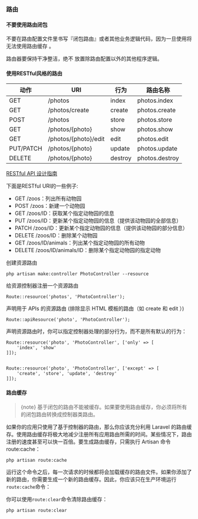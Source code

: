 ### 路由

#### 不要使用路由闭包

不要在路由配置文件里书写『闭包路由』或者其他业务逻辑代码，因为一旦使用将无法使用路由缓存 。

路由器要保持干净整洁，绝不 放置除路由配置以外的其他程序逻辑。

#### 使用RESTful风格的路由

|动作|	URI	|行为|	路由名称 |
|------|------|-----|------|
|GET   |	/photos |	index	|photos.index|
|GET   |	/photos/create|	create|	photos.create|
|POST|	/photos|	store|	photos.store|
|GET |	/photos/{photo} |	show|	photos.show|
|GET |	/photos/{photo}/edit|	edit|	photos.edit|
|PUT/PATCH|	/photos/{photo}	|update	|photos.update |
|DELETE |	/photos/{photo}	|destroy |	photos.destroy|

[RESTful API 设计指南](http://www.ruanyifeng.com/blog/2014/05/restful_api.html)

下面是RESTful URI的一些例子:

- GET /zoos：列出所有动物园
- POST /zoos：新建一个动物园
- GET /zoos/ID：获取某个指定动物园的信息
- PUT /zoos/ID：更新某个指定动物园的信息（提供该动物园的全部信息）
- PATCH /zoos/ID：更新某个指定动物园的信息（提供该动物园的部分信息）
- DELETE /zoos/ID：删除某个动物园
- GET /zoos/ID/animals：列出某个指定动物园的所有动物
- DELETE /zoos/ID/animals/ID：删除某个指定动物园的指定动物

创建资源路由

```
php artisan make:controller PhotoController --resource
```

给资源控制器注册一个资源路由
```
Route::resource('photos', 'PhotoController');
```

声明用于 APIs 的资源路由 (排除显示 HTML 模板的路由（如 create 和 edit ）)
```
Route::apiResource('photo', 'PhotoController');
```

声明资源路由时，你可以指定控制器处理的部分行为，而不是所有默认的行为：

```
Route::resource('photo', 'PhotoController', ['only' => [
    'index', 'show'
]]);


Route::resource('photo', 'PhotoController', ['except' => [
    'create', 'store', 'update', 'destroy'
]]);

```

#### 路由缓存

>{note} 基于闭包的路由不能被缓存。如果要使用路由缓存，你必须将所有的闭包路由转换成控制器类路由。

如果你的应用只使用了基于控制器的路由，那么你应该充分利用 Laravel 的路由缓存。使用路由缓存将极大地减少注册所有应用路由所需的时间。某些情况下，路由注册的速度甚至可以快一百倍。要生成路由缓存，只需执行 Artisan 命令 route:cache：
```
php artisan route:cache
```
运行这个命令之后，每一次请求的时候都将会加载缓存的路由文件。如果你添加了新的路由，你需要生成一个新的路由缓存。因此，你应该只在生产环境运行`route:cache`命令：

你可以使用`route:clear`命令清除路由缓存：
```
php artisan route:clear
```
